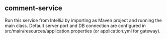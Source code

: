 comment-service
--------
Run this service from IntelliJ by importing as Maven project and running the main class.
Default server port and DB connection are configured in src/main/resources/application.properties (or application.yml for gateway).
